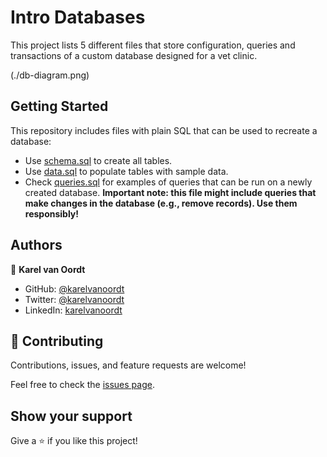 # Intro Databases

This project lists 5 different files that store configuration, queries and transactions of a custom database designed for a vet clinic.

(./db-diagram.png)


## Getting Started

This repository includes files with plain SQL that can be used to recreate a database:

- Use [schema.sql](./schema.sql) to create all tables.
- Use [data.sql](./data.sql) to populate tables with sample data.
- Check [queries.sql](./queries.sql) for examples of queries that can be run on a newly created database. **Important note: this file might include queries that make changes in the database (e.g., remove records). Use them responsibly!**


## Authors

👤 **Karel van Oordt**

- GitHub: [@karelvanoordt](https://github.com/karelvanoordt)
- Twitter: [@karelvanoordt](https://twitter.com/karelvanoordt)
- LinkedIn: [karelvanoordt](https://linkedin.com/in/karelvanoordt)


## 🤝 Contributing

Contributions, issues, and feature requests are welcome!

Feel free to check the [issues page](https://github.com/karelvanoordt/intro-databases/issues).

## Show your support

Give a ⭐️ if you like this project!

